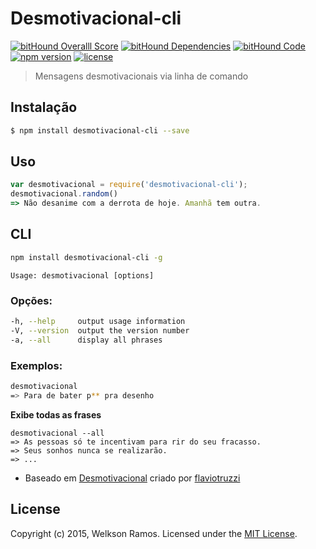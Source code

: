 # Desmotivacional-cli
[![bitHound Overalll Score](https://www.bithound.io/github/welksonramos/desmotivacional-cli/badges/score.svg)](https://www.bithound.io/github/welksonramos/desmotivacional-cli) [![bitHound Dependencies](https://www.bithound.io/github/welksonramos/desmotivacional-cli/badges/dependencies.svg)](https://www.bithound.io/github/welksonramos/desmotivacional-cli/master/dependencies/npm)  [![bitHound Code](https://www.bithound.io/github/welksonramos/desmotivacional-cli/badges/code.svg)](https://www.bithound.io/github/welksonramos/desmotivacional-cli) [![npm version](https://img.shields.io/npm/v/slush-jmodule.svg)](https://www.npmjs.com/package/slush-jmodule) [![license](https://img.shields.io/npm/l/slush-jmodule.svg?style=flat)](https://raw.github.com/welksonramos/slush-jmodule/blob/master/LICENSE)
>  Mensagens desmotivacionais via linha de comando

## Instalação

 ```bash
 $ npm install desmotivacional-cli --save
 ```
  
## Uso

 ```js
var desmotivacional = require('desmotivacional-cli');
desmotivacional.random()
=> Não desanime com a derrota de hoje. Amanhã tem outra.
 ```
## CLI
 
 ```bash
 npm install desmotivacional-cli -g
 ```
 ```
 Usage: desmotivacional [options]
 ```
 ### Opções:
 
 ```bash
 -h, --help     output usage information
 -V, --version  output the version number
 -a, --all      display all phrases
 ```
### Exemplos:

```bash
desmotivacional
=> Para de bater p** pra desenho
```
**Exibe todas as frases**

```
desmotivacional --all
=> As pessoas só te incentivam para rir do seu fracasso.
=> Seus sonhos nunca se realizarão.
=> ...
```

 * Baseado em [Desmotivacional](https://github.com/flaviotruzzi/desmotivacional) criado por [flaviotruzzi](https://github.com/flaviotruzzi)

## License
 Copyright (c) 2015, Welkson Ramos. Licensed under the [MIT License](LICENSE).
